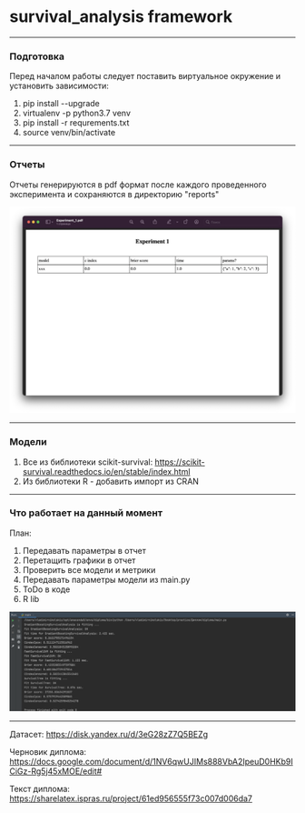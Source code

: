 # survival_analysis framework
---
### Подготовка

Перед началом работы следует поставить виртуальное окружение и установить зависимости:

1. pip install --upgrade
2. virtualenv -p python3.7 venv
3. pip install -r requrements.txt
4. source venv/bin/activate
---
### Отчеты

Отчеты генерируются в pdf формат после каждого проведенного эксперимента и сохраняются в директорию "reports"

![Image alt](https://github.com/NikolskiyMe/pic/blob/main/diplom.png)

---
### Модели

1. Все из библиотеки scikit-survival: https://scikit-survival.readthedocs.io/en/stable/index.html
2. Из библиотеки R - добавить импорт из CRAN

---
### Что работает на данный момент

План:
  
  1. Передавать параметры в отчет
  2. Перетащить графики в отчет
  3. Проверить все модели и метрики
  4. Передавать параметры модели из main.py
  5. ToDo в коде
  6. R lib

![Image alt](https://github.com/NikolskiyMe/pic/blob/main/output.png)

---

Датасет: https://disk.yandex.ru/d/3eG28zZ7Q5BEZg

Черновик диплома: https://docs.google.com/document/d/1NV6qwUJIMs888VbA2IpeuD0HKb9ICiGz-Rg5j45xMOE/edit#

Текст диплома: https://sharelatex.ispras.ru/project/61ed956555f73c007d006da7
